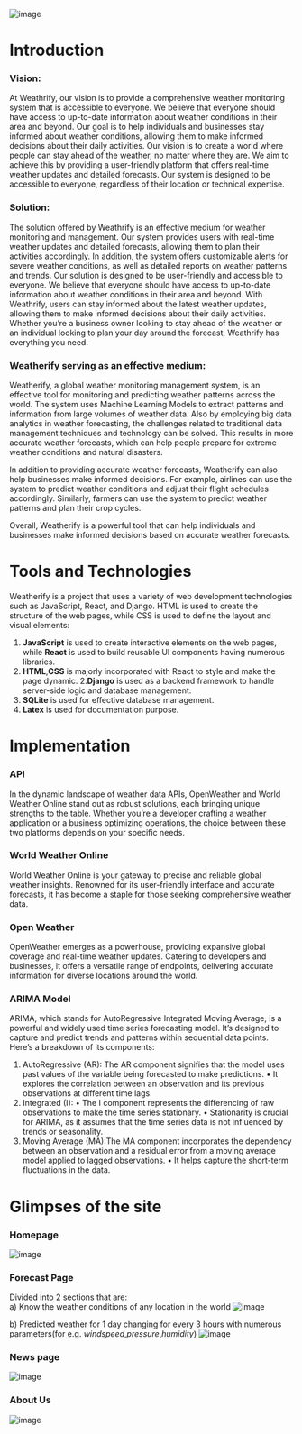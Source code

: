 ![image](https://github.com/nakulm10/Weatherify/assets/107452581/de7b0cf5-7f0a-46f4-a3a3-3c22062215c9)



# Introduction
### Vision: 
At Weathrify, our vision is to provide a comprehensive weather monitoring system that is accessible to everyone. We believe that everyone should have access to up-to-date information about weather conditions in their area and beyond. Our goal is to help individuals and businesses stay informed about weather conditions, allowing them to make informed decisions about their daily activities.
Our vision is to create a world where people can stay ahead of the weather, no matter where they are. We aim to achieve this by providing a user-friendly platform that offers real-time weather updates and detailed forecasts. Our system is designed to be accessible to everyone, regardless of their location or technical expertise.

### Solution: 
The solution offered by Weathrify is an effective medium for weather monitoring and management. Our system provides users with real-time weather updates and detailed forecasts, allowing them to plan their activities accordingly. In addition, the system offers customizable alerts for severe weather conditions, as well as detailed reports on weather patterns and trends.
Our solution is designed to be user-friendly and accessible to everyone. We believe that everyone should have access to up-to-date information about weather conditions in their area and beyond. With Weathrify, users can stay informed about the latest weather updates, allowing them to make informed decisions about their daily activities. Whether you’re a business owner looking to stay ahead of the weather or an individual looking to plan your day around the forecast, Weathrify has everything you need.

### Weatherify serving as an effective medium: 
Weatherify, a global weather monitoring management system, is an effective tool for monitoring and predicting weather patterns across the world. The system uses Machine Learning Models to extract patterns and information from large volumes of weather data. Also by employing big data analytics in weather forecasting, the challenges related to traditional data management techniques and technology can be solved. This results in more accurate weather forecasts, which can help people prepare for extreme weather conditions and natural disasters.

In addition to providing accurate weather forecasts, Weatherify can also help businesses make informed decisions. For example, airlines can use the system to predict weather conditions and adjust their flight schedules accordingly. Similarly, farmers can use the system to predict weather patterns and plan their crop cycles.
 
Overall, Weatherify is a powerful tool that can help individuals and businesses make informed decisions based on accurate weather forecasts.

# Tools and Technologies
Weatherify is a project that uses a variety of web development technologies such as JavaScript, React, and Django. HTML is used to create the structure of the web pages, while CSS is used to define the layout and visual elements:
1. **JavaScript** is used to create interactive elements on the web pages, while **React** is used to build reusable UI components having numerous libraries.
2. **HTML**,**CSS** is majorly incorporated with React to style and make the page dynamic.
2.**Django** is used as a backend framework to handle server-side logic and database management.
3. **SQLite** is used for effective database management.
4. **Latex** is used for documentation purpose.

# Implementation
### API
In the dynamic landscape of weather data APIs, OpenWeather and World Weather Online stand out as robust solutions, each bringing unique strengths to the table. Whether you’re a developer crafting a weather application or a business optimizing operations, the choice between these two platforms depends on your specific needs.
### World Weather Online
World Weather Online is your gateway to precise and reliable global weather insights. Renowned for its user-friendly interface and accurate forecasts, it has become a staple for those seeking comprehensive weather data.
### Open Weather
OpenWeather emerges as a powerhouse, providing expansive global coverage and real-time weather updates. Catering to developers and businesses, it offers a versatile range of endpoints, delivering accurate information for diverse locations around the world.
### ARIMA Model
ARIMA, which stands for AutoRegressive Integrated Moving Average, is a powerful and widely used time series forecasting model. It’s designed to capture and predict trends and patterns within sequential data points. Here’s a breakdown of its components:
1.	AutoRegressive (AR): The AR component signifies that the model uses past values of the variable being forecasted to make predictions.
• It explores the correlation between an observation and its previous observations at different time lags.
2.	Integrated (I):
•	The I component represents the differencing of raw observations to make the time series stationary.
•	Stationarity is crucial for ARIMA, as it assumes that the time series data is not influenced by trends or seasonality.
3.	Moving Average (MA):The MA component incorporates the dependency between an observation and a residual error from a moving average model applied to lagged observations.
•	It helps capture the short-term fluctuations in the data.

# Glimpses of the site
### Homepage
![image](https://github.com/nakulm10/Weatherify/assets/107452581/d0f0d31d-ada0-4b6e-b453-d8b8118fd04c)
### Forecast Page
Divided into 2 sections that are:\
a) Know the weather conditions of any location in the world
![image](https://github.com/nakulm10/Weatherify/assets/107452581/fd46abcb-0f81-4404-bf2b-82862855b131)

b) Predicted weather for 1 day changing for every 3 hours with numerous parameters(for e.g. _windspeed_,_pressure_,_humidity_)
![image](https://github.com/nakulm10/Weatherify/assets/107452581/1d24baa4-5852-4832-8352-d5404f14ae10)

### News page
![image](https://github.com/nakulm10/Weatherify/assets/107452581/76e76703-4c79-4453-84c8-67c684de60dc)

### About Us
![image](https://github.com/nakulm10/Weatherify/assets/107452581/c5da8cff-267d-4869-ac1f-ac5cd64c97fb)








